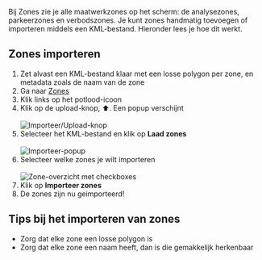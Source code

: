 Bij Zones zie je alle maatwerkzones op het scherm: de analysezones, parkeerzones en verbodszones. Je kunt zones handmatig toevoegen of importeren middels een KML-bestand. Hieronder lees je hoe dit werkt.

## Zones importeren

1. Zet alvast een KML-bestand klaar met een losse polygon per zone, en metadata zoals de naam van de zone
2. Ga naar [Zones](/zones)
3. Klik links op het potlood-icoon
4. Klik op de upload-knop, ⬆️. Een popup verschijnt<br /><br />
![Importeer/Upload-knop](https://i.imgur.com/nKKEOhs.png)<br />
5. Selecteer het KML-bestand en klik op **Laad zones**<br /><br />
![Importeer-popup](https://i.imgur.com/2NgFyPv.png)<br />
6. Selecteer welke zones je wilt importeren<br /><br />
![Zone-overzicht met checkboxes](https://i.imgur.com/8iYb3Qe.png)<br />
7. Klik op **Importeer zones**
8. De zones zijn nu geimporteerd!

## Tips bij het importeren van zones

- Zorg dat elke zone een losse polygon is
- Zorg dat elke zone een naam heeft, dan is die gemakkelijk herkenbaar
